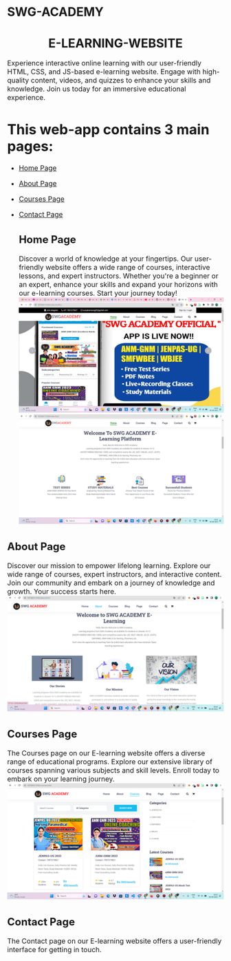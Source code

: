 # SWG-ACADEMY
<h1 align="center">E-LEARNING-WEBSITE</h1>
<p><font size="3">
Experience interactive online learning with our user-friendly HTML, CSS, and JS-based e-learning website. Engage with high-quality content, videos, and quizzes to enhance your skills and knowledge. Join us today for an immersive educational experience.
</p>
  
# This web-app contains 3 main pages:
- [Home Page](#home-page)
- [About Page](#about-page)
- [Courses Page](#courses-page)
- [Contact Page](#contact-page)

  ## Home Page
  Discover a world of knowledge at your fingertips. Our user-friendly website offers a wide range of courses, interactive lessons, and expert instructors. Whether you're a beginner or an expert, enhance your skills and expand your horizons with our e-learning courses. Start your journey today!
![](https://github.com/Surya07102000/SWG-ACADEMY/blob/main/images/Screenshot%202023-09-09%20142833.png)
![](https://github.com/Surya07102000/SWG-ACADEMY/blob/main/images/Screenshot%20(354).png)

## About Page
Discover our mission to empower lifelong learning. Explore our wide range of courses, expert instructors, and interactive content. Join our community and embark on a journey of knowledge and growth. Your success starts here.
![](https://github.com/Surya07102000/SWG-ACADEMY/blob/main/images/Screenshot%20(356).png)

## Courses Page
The Courses page on our E-learning website offers a diverse range of educational programs. Explore our extensive library of courses spanning various subjects and skill levels. Enroll today to embark on your learning journey.
![](https://github.com/Surya07102000/SWG-ACADEMY/blob/main/images/Screenshot%20(357).png)

## Contact Page
The Contact page on our E-learning website offers a user-friendly interface for getting in touch.
